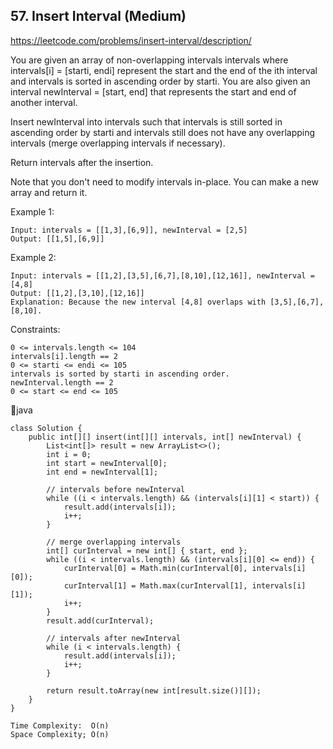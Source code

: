 ## 57. Insert Interval (Medium)
https://leetcode.com/problems/insert-interval/description/

You are given an array of non-overlapping intervals intervals where intervals[i] = [starti, endi] represent the start and the end of the ith interval and intervals is sorted in ascending order by starti. You are also given an interval newInterval = [start, end] that represents the start and end of another interval.

Insert newInterval into intervals such that intervals is still sorted in ascending order by starti and intervals still does not have any overlapping intervals (merge overlapping intervals if necessary).

Return intervals after the insertion.

Note that you don't need to modify intervals in-place. You can make a new array and return it.

 

Example 1:

    Input: intervals = [[1,3],[6,9]], newInterval = [2,5]
    Output: [[1,5],[6,9]]
Example 2:
    
    Input: intervals = [[1,2],[3,5],[6,7],[8,10],[12,16]], newInterval = [4,8]
    Output: [[1,2],[3,10],[12,16]]
    Explanation: Because the new interval [4,8] overlaps with [3,5],[6,7],[8,10].
     

Constraints:
    
    0 <= intervals.length <= 104
    intervals[i].length == 2
    0 <= starti <= endi <= 105
    intervals is sorted by starti in ascending order.
    newInterval.length == 2
    0 <= start <= end <= 105

  
  
  💙java
  
    class Solution {
        public int[][] insert(int[][] intervals, int[] newInterval) {
            List<int[]> result = new ArrayList<>();
            int i = 0;
            int start = newInterval[0];
            int end = newInterval[1];
    
            // intervals before newInterval
            while ((i < intervals.length) && (intervals[i][1] < start)) {
                result.add(intervals[i]);
                i++;
            }
    
            // merge overlapping intervals
            int[] curInterval = new int[] { start, end };
            while ((i < intervals.length) && (intervals[i][0] <= end)) {
                curInterval[0] = Math.min(curInterval[0], intervals[i][0]);
                curInterval[1] = Math.max(curInterval[1], intervals[i][1]);
                i++;
            }
            result.add(curInterval);
    
            // intervals after newInterval
            while (i < intervals.length) {
                result.add(intervals[i]);
                i++;
            }
    
            return result.toArray(new int[result.size()][]);
        }
    }

    Time Complexity:  O(n)
    Space Complexity; O(n)

